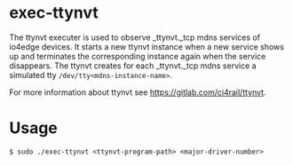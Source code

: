 # exec-ttynvt

The ttynvt executer is used to observe _ttynvt._tcp mdns services of io4edge devices. It starts a new ttynvt instance when a new service shows up and terminates the corresponding instance again when the service disappears.
The ttynvt creates for each _ttynvt._tcp mdns service a simulated tty `/dev/tty<mdns-instance-name>`.

For more information about ttynvt see https://gitlab.com/ci4rail/ttynvt.

# Usage
```
$ sudo ./exec-ttynvt <ttynvt-program-path> <major-driver-number>
```
